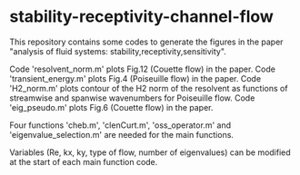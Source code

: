 # stability-receptivity-channel-flow
This repository contains some codes to generate the figures in the paper "analysis of fluid systems: stability,receptivity,sensitivity".

  Code 'resolvent_norm.m' plots Fig.12 (Couette flow) in the paper. 
  Code 'transient_energy.m' plots Fig.4 (Poiseuille flow) in the paper.
  Code 'H2_norm.m' plots contour of the H2 norm of the resolvent as functions of streamwise and spanwise wavenumbers for Poiseuille flow.
  Code 'eig_pseudo.m' plots Fig.6 (Couette flow) in the paper.

Four functions 'cheb.m', 'clenCurt.m', 'oss_operator.m' and 'eigenvalue_selection.m' are needed for the main functions. 

Variables (Re, kx, ky, type of flow, number of eigenvalues) can be modified at the start of each main function code. 
